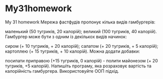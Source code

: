 # My31homework

My 31 homework
Мережа фастфудів пропонує кілька видів гамбургерів:

маленький (50 тугриків, 20 калорій);
великий (100 тугриків, 40 калорій).
Гамбургер може бути з одним із декількох видів начинок:

сиром (+ 10 тугриків, + 20 калорій);
салатом (+ 20 тугриків, + 5 калорій);
картоплею (+ 15 тугриків, + 10 калорій).
Можна додати добавки:

посипати приправою (+15 тугриків, 0 калорій) - полити майонезом (+ 20 тугриків, +5 калорій).
Напишіть програму, яка розраховує вартість та калорійність гамбургера. Використовуйте ООП підхід.
